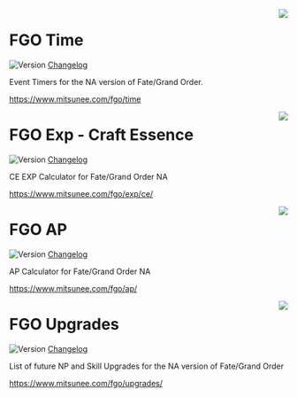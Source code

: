 
<img src="https://www.mitsunee.com/fgo/assets/icons/fgo-time.png" align="right">

# FGO Time
![Version](https://img.shields.io/badge/stable-2.3.0-green.svg) [Changelog](changelogs/fgo-time.md)

Event Timers for the NA version of Fate/Grand Order.

https://www.mitsunee.com/fgo/time

<img src="https://www.mitsunee.com/fgo/assets/icons/fgo-exp.png" align="right">

# FGO Exp - Craft Essence
![Version](https://img.shields.io/badge/stable-1.1-green.svg) [Changelog](changelogs/fgo-exp-ce.md)

CE EXP Calculator for Fate/Grand Order NA

https://www.mitsunee.com/fgo/exp/ce/

<img src="https://www.mitsunee.com/fgo/assets/icons/fgo-ap.png" align="right">

# FGO AP
![Version](https://img.shields.io/badge/stable-1.0.3-green.svg) [Changelog](changelogs/fgo-ap.md)

AP Calculator for Fate/Grand Order NA

https://www.mitsunee.com/fgo/ap/

<img src="https://www.mitsunee.com/fgo/assets/icons/fgo-upgrades.png" align="right">

# FGO Upgrades
![Version](https://img.shields.io/badge/stable-1.1.1-green.svg) [Changelog](changelogs/fgo-upgrades.md)

List of future NP and Skill Upgrades for the NA version of Fate/Grand Order

https://www.mitsunee.com/fgo/upgrades/

